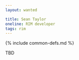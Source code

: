 ```yaml
---
layout: wanted

title: Sean Taylor
oneline: RIM developer
tags: rim
---
```

{% include common-defs.md %}

TBD
